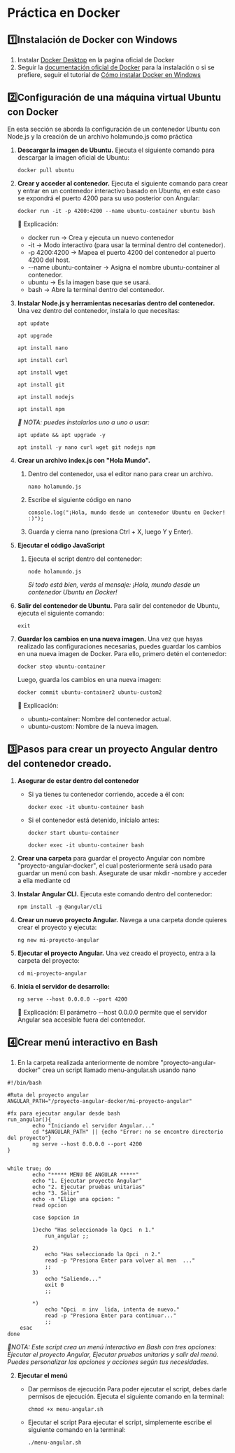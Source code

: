 # Práctica en Docker

## 1️⃣Instalación de Docker con Windows
1. Instalar [Docker Desktop](https://www.docker.com/) en la pagina oficial de Docker
2. Seguir la [documentación oficial de Docker](https://docs.docker.com/get-started/get-docker/) para la instalación o si se prefiere, seguir el tutorial de [Cómo instalar Docker en Windows ](https://www.youtube.com/watch?v=AxBQFrHK35c)

## 2️⃣Configuración de una máquina virtual Ubuntu con Docker

En esta sección se aborda la configuración de un contenedor Ubuntu con Node.js y la creación de un archivo holamundo.js como práctica

1. **Descargar la imagen de Ubuntu.** Ejecuta el siguiente comando para descargar la imagen oficial de Ubuntu:
    
    ```
   docker pull ubuntu
   ```

3. **Crear y acceder al contenedor.** Ejecuta el siguiente comando para crear y entrar en un contenedor interactivo basado en Ubuntu, en este caso se expondrá el puerto 4200 para su uso posterior con Angular:

    ```
   docker run -it -p 4200:4200 --name ubuntu-container ubuntu bash
    ```

    📌 Explicación:

    - docker run → Crea y ejecuta un nuevo contenedor
    - -it → Modo interactivo (para usar la terminal dentro del contenedor).
    - -p 4200:4200 → Mapea el puerto 4200 del contenedor al puerto 4200 del host.
    - --name ubuntu-container → Asigna el nombre ubuntu-container al contenedor.
    - ubuntu → Es la imagen base que se usará.
    - bash → Abre la terminal dentro del contenedor.

5. **Instalar Node.js y herramientas necesarias dentro del contenedor.** Una vez dentro del contenedor, instala lo que necesitas:

    ```
    apt update

    apt upgrade

    apt install nano

    apt install curl

    apt install wget

    apt install git

    apt install nodejs

    apt install npm
    ```


    *📃 NOTA: puedes instalarlos uno a uno o usar:*

    ```
   apt update && apt upgrade -y
    ```

    ```
    apt install -y nano curl wget git nodejs npm
   ```

7. **Crear un archivo index.js con "Hola Mundo".** 
    1. Dentro del contenedor, usa el editor nano para crear un archivo.

        ```
       nano holamundo.js
        ```

    3. Escribe el siguiente código en nano

        ```
       console.log("¡Hola, mundo desde un contenedor Ubuntu en Docker! :)");
        ```
    
    5. Guarda y cierra nano (presiona Ctrl + X, luego Y y Enter).

8. **Ejecutar el código JavaScript**
    1. Ejecuta el script dentro del contenedor:

        ```
       node holamundo.js
        ```

        *Si todo está bien, verás el mensaje: ¡Hola, mundo desde un contenedor Ubuntu en Docker!*

9. **Salir del contenedor de Ubuntu.** Para salir del contenedor de Ubuntu, ejecuta el siguiente comando:

    ```
   exit
    ```

11. **Guardar los cambios en una nueva imagen.** Una vez que hayas realizado las configuraciones necesarias, puedes guardar los cambios en una nueva imagen de Docker. Para ello, primero detén el contenedor:

    ```
    docker stop ubuntu-container
    ```

    Luego, guarda los cambios en una nueva imagen:

    ```
    docker commit ubuntu-container2 ubuntu-custom2
    ```

    📌 Explicación:

    - ubuntu-container: Nombre del contenedor actual.
    - ubuntu-custom: Nombre de la nueva imagen.

## 3️⃣Pasos para crear un proyecto Angular dentro del contenedor creado.

1. **Asegurar de estar dentro del contenedor**
    - Si ya tienes tu contenedor corriendo, accede a él con:

        ```
      docker exec -it ubuntu-container bash
        ```

    - Si el contenedor está detenido, inícialo antes:

        ```
      docker start ubuntu-container
        ```
        ```
      docker exec -it ubuntu-container bash
        ```

2. **Crear una carpeta** para guardar el proyecto Angular con nombre "proyecto-angular-docker", el cual posteriormente será usado para guardar un menú con bash. Asegurate de usar mkdir -nombre y acceder a ella mediante cd

3. **Instalar Angular CLI.** Ejecuta este comando dentro del contenedor:

    ```
   npm install -g @angular/cli
    ```

5. **Crear un nuevo proyecto Angular.** Navega a una carpeta donde quieres crear el proyecto y ejecuta:

    ```
   ng new mi-proyecto-angular
    ```

7. **Ejecutar el proyecto Angular.** Una vez creado el proyecto, entra a la carpeta del proyecto:

    ```
   cd mi-proyecto-angular
    ```

9. **Inicia el servidor de desarrollo:** 

    ```
   ng serve --host 0.0.0.0 --port 4200
    ```

    📌 Explicación: El parámetro --host 0.0.0.0 permite que el servidor Angular sea accesible fuera del contenedor.

## 4️⃣Crear menú interactivo en Bash
1. En la carpeta realizada anteriormente de nombre "proyecto-angular-docker" crea un script llamado menu-angular.sh usando nano

```
#!/bin/bash

#Ruta del proyecto angular
ANGULAR_PATH="/proyecto-angular-docker/mi-proyecto-angular"

#fx para ejecutar angular desde bash
run_angular(){
        echo "Iniciando el servidor Angular..."
        cd "$ANGULAR_PATH" || {echo "Error: no se encontro directorio del proyecto"}
        ng serve --host 0.0.0.0 --port 4200
}


while true; do
        echo "***** MENU DE ANGULAR *****"
        echo "1. Ejecutar proyecto Angular"
        echo "2. Ejecutar pruebas unitarias"
        echo "3. Salir"
        echo -n "Elige una opcion: "
        read opcion

        case $opcion in

        1)echo "Has seleccionado la Opci  n 1."
            run_angular ;;

        2)
            echo "Has seleccionado la Opci  n 2."
            read -p "Presiona Enter para volver al men  ..."
            ;;
        3)
            echo "Saliendo..."
            exit 0
            ;;

        *)
            echo "Opci  n inv  lida, intenta de nuevo."
            read -p "Presiona Enter para continuar..."
            ;;
    esac
done
```
*📃NOTA: Este script crea un menú interactivo en Bash con tres opciones: Ejecutar el proyecto Angular, Ejecutar pruebas unitarias y salir del menú. Puedes personalizar las opciones y acciones según tus necesidades.*

2. **Ejecutar el menú**
    - Dar permisos de ejecución Para poder ejecutar el script, debes darle permisos de ejecución. Ejecuta el siguiente comando en la terminal:
        
        ```
      chmod +x menu-angular.sh
        ```

    - Ejecutar el script Para ejecutar el script, simplemente escribe el siguiente comando en la terminal:

        ```
      ./menu-angular.sh
        ```
